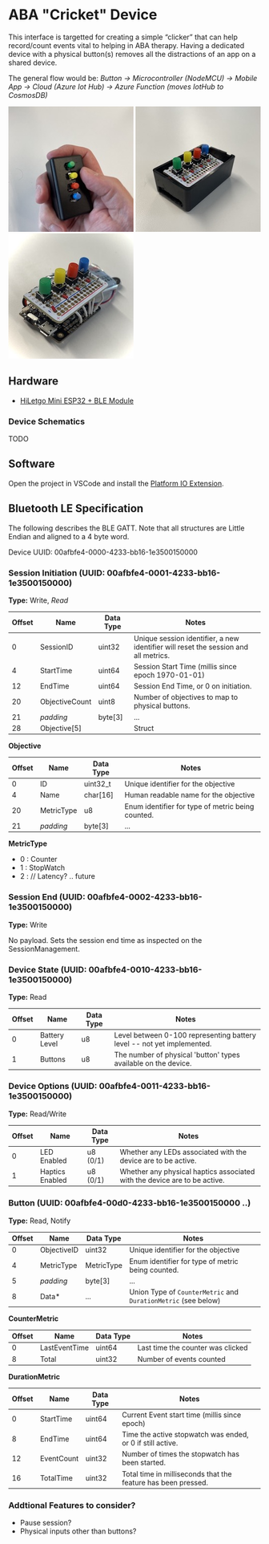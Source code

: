 # ABA "Cricket" Device

This interface is targetted for creating a simple “clicker” that can help record/count events vital to helping in ABA therapy.  Having a dedicated device with a physical button(s) removes all the distractions of an app on a shared device.

The general flow would be: *Button → Microcontroller (NodeMCU) → Mobile App -> Cloud (Azure Iot Hub) → Azure Function (moves IotHub to CosmosDB)*

![Cricket in Hand](art/iot-cricket-1.jpg?raw=true)
![Cricket Half Boxed](art/iot-cricket-2.jpg?raw=true)
![Cricket Unboxed](art/iot-cricket-3.jpg?raw=true)

## Hardware

* [HiLetgo Mini ESP32 + BLE Module](https://www.amazon.com/HiLetgo-Mini-ESP32-Bluetooth-Module/dp/B082216QGR)

### Device Schematics

TODO

## Software

Open the project in VSCode and install the [Platform IO Extension](https://platformio.org/install/ide?install=vscode).

## Bluetooth LE Specification

The following describes the BLE GATT. Note that all structures are Little Endian and aligned to a 4 byte word.

Device UUID: 00afbfe4-0000-4233-bb16-1e3500150000

### Session Initiation (UUID: 00afbfe4-0001-4233-bb16-1e3500150000)

**Type:** Write, *Read*

|Offset|Name|Data Type|Notes|
|------|----|---------|-----|
|0|SessionID|uint32|Unique session identifier, a new identifier will reset the session and all metrics.|
|4|StartTime|uint64|Session Start Time (millis since epoch 1970-01-01)|
|12|EndTime|uint64|Session End Time, or 0 on initiation.|
|20|ObjectiveCount|uint8|Number of objectives to map to physical buttons.|
|21|*padding*|byte[3]|...|
|28|Objective[5]| |Struct|

**Objective**

|Offset|Name|Data Type|Notes|
|------|----|---------|-----|
|0|ID|uint32_t|Unique identifier for the objective|
|4|Name|char[16]|Human readable name for the objective|
|20|MetricType|u8|Enum identifier for type of metric being counted.|
|21|*padding*|byte[3]|...|

**MetricType**
* 0 : Counter
* 1 : StopWatch
* 2 : // Latency? .. future

### Session End (UUID: 00afbfe4-0002-4233-bb16-1e3500150000)

**Type:** Write

No payload. Sets the session end time as inspected on the SessionManagement.

### Device State (UUID: 00afbfe4-0010-4233-bb16-1e3500150000)

**Type:** Read

|Offset|Name|Data Type|Notes|
|------|----|---------|-----|
|0|Battery Level|u8|Level between 0-100 representing battery level -- not yet implemented.|
|1|Buttons|u8|The number of physical 'button' types available on the device.|

### Device Options (UUID: 00afbfe4-0011-4233-bb16-1e3500150000)

**Type:** Read/Write

|Offset|Name|Data Type|Notes|
|------|----|---------|-----|
|0|LED Enabled|u8 (0/1)|Whether any LEDs associated with the device are to be active.|
|1|Haptics Enabled|u8 (0/1)|Whether any physical haptics associated with the device are to be active.|

### Button (UUID: 00afbfe4-00d0-4233-bb16-1e3500150000 ..)

**Type:** Read, Notify

|Offset|Name|Data Type|Notes|
|------|----|---------|-----|
|0|ObjectiveID|uint32|Unique identifier for the objective|
|4|MetricType|MetricType|Enum identifier for type of metric being counted.|
|5|*padding*|byte[3]|...|
|8|Data*|...|Union Type of `CounterMetric` and `DurationMetric` (see below)|

**CounterMetric**

|Offset|Name|Data Type|Notes|
|------|----|---------|-----|
|0|LastEventTime|uint64|Last time the counter was clicked|
|8|Total|uint32|Number of events counted|

**DurationMetric**

|Offset|Name|Data Type|Notes|
|------|----|---------|-----|
|0|StartTime|uint64|Current Event start time (millis since epoch)|
|8|EndTime|uint64|Time the active stopwatch was ended, or 0 if still active.|
|12|EventCount|uint32|Number of times the stopwatch has been started.|
|16|TotalTime|uint32|Total time in milliseconds that the feature has been pressed.|

### Addtional Features to consider?
* Pause session?
* Physical inputs other than buttons?
